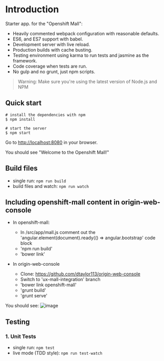 # Introduction

Starter app. for the "Openshift Mall":

* Heavily commented webpack configuration with reasonable defaults.
* ES6, and ES7 support with babel.
* Development server with live reload.
* Production builds with cache busting.
* Testing environment using karma to run tests and jasmine as the framework.
* Code coverage when tests are run.
* No gulp and no grunt, just npm scripts.

>Warning: Make sure you're using the latest version of Node.js and NPM

## Quick start

```
# install the dependencies with npm
$ npm install

# start the server
$ npm start
```

Go to [http://localhost:8080](http://localhost:8080) in your browser.

You should see "Welcome to the Openshift Mall!"

## Build files

* single run: `npm run build`
* build files and watch: `npm run watch`

## Including openshift-mall content in origin-web-console

* In openshift-mall:
  * In /src/app/mall.js comment out the 'angular.element(document).ready(() => angular.bootstrap' code block
  * 'npm run build'
  * 'bower link'

* In origin-web-console
  * Clone: https://github.com/dtaylor113/origin-web-console
  * Switch to 'ux-mall-integration' branch
  * 'bower link openshift-mall'
  * 'grunt build'
  * 'grunt serve'

You should see:
![image](https://cloud.githubusercontent.com/assets/12733153/22567912/bb0c8216-e95f-11e6-9392-743e0b325aa2.png)

## Testing

### 1. Unit Tests

* single run: `npm test`
* live mode (TDD style): `npm run test-watch`
